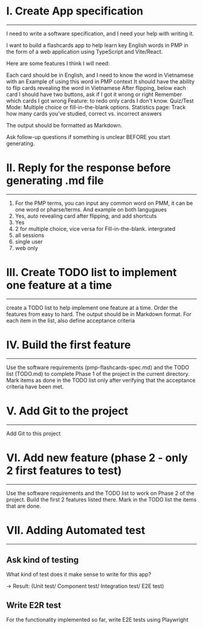 # I. Create App specification
----------------------------
I need to write a software specification, and I need your help with writing it.

I want to build a flashcards app to help learn key English words in PMP in the form of a web application using TypeScript and Vite/React.

Here are some features I think I will need:

Each card should be in English, and I need to know the word in Vietnamese with an Example of using this word in PMP context
It should have the ability to flip cards revealing the word in Vietnamese
After flipping, below each card I should have two buttons, ask if I got it wrong or right
Remember which cards I got wrong
Feature: to redo only cards I don't know.
Quiz/Test Mode: Multiple choice or fill-in-the-blank options.
Statistics page: Track how many cards you've studied, correct vs. incorrect answers

The output should be formatted as Markdown.

Ask follow-up questions if something is unclear BEFORE you start generating.


# II. Reply for the  response before generating .md file
----------------------------
1. For the PMP terms, you can input any common word on PMM, it can be one word or pharse/terms. And example on both langugaues 
2. Yes, auto revealing card after flipping, and add shortcuts
3. Yes
4. 2 for multiple choice, vice versa for Fill-in-the-blank. intergrated
5. all sessions
6. single user
7. web only

# III. Create TODO list to implement one feature at a time
----------------------------
create a TODO list to help implement one feature at a time. Order the features from easy to hard. The output should be in Markdown format. 
For each item in  the list, also define acceptance criteria

# IV. Build the first feature
----------------------------
Use the software requirements (pmp-flashcards-spec.md) and the TODO list (TODO.md) to complete Phase 1 of the project in the current directory. 
Mark items as done in the TODO list only after verifying that the acceptance criteria have been met.

# V. Add Git to the project
----------------------------
Add Git to this project

# VI. Add new feature (phase 2 - only 2 first features to test)
----------------------------
Use the software requirements and the TODO list to work on Phase 2 of the project. Build the first 2 features listed there. Mark in the TODO list the items that are done.

# VII. Adding Automated test
----------------------------
## Ask kind of testing 
What kind of test does it make sense to write for this app?

-> Result: (Unit test/ Component test/ Integration test/ E2E test)

## Write E2R test 
For the functionality implemented so far, write E2E tests using Playwright